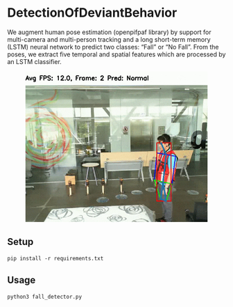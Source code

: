 # DetectionOfDeviantBehavior
We augment human pose estimation
(openpifpaf library) by support for multi-camera and multi-person tracking and a long short-term memory (LSTM)
neural network to predict two classes: “Fall” or “No Fall”. From the poses, we extract five temporal and spatial
features which are processed by an LSTM classifier.
<p align="center">
<img src="examples/fall.gif" width="420" />
</p>

## Setup

```shell script
pip install -r requirements.txt
```

## Usage
```shell script
python3 fall_detector.py
```